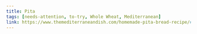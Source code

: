 ```yaml
---
title: Pita
tags: [needs-attention, to-try, Whole Wheat, Mediterranean]
link: https://www.themediterraneandish.com/homemade-pita-bread-recipe/#tasty-recipes-10391-jump-target
---
```


